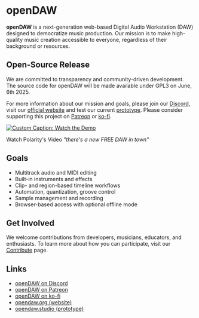 # openDAW

**openDAW** is a next-generation web-based Digital Audio Workstation (DAW) designed to democratize music production. Our mission is to make high-quality music creation accessible to everyone, regardless of their background or resources.

## Open-Source Release

We are committed to transparency and community-driven development. The source code for openDAW will be made available under GPL3 on June, 6th 2025.

For more information about our mission and goals, please join our [Discord](https://discord.gg/B3C664wn), visit our [official website](https://opendaw.org) and test our current [prototype](https://opendaw.studio/). Please consider supporting this project on [Patreon](https://www.patreon.com/join/openDAW) or [ko-fi](https://ko-fi.com/opendaw).

[![Custom Caption: Watch the Demo](https://img.youtube.com/vi/VPTXeJY6Eaw/0.jpg)](https://www.youtube.com/watch?v=VPTXeJY6Eaw)

Watch Polarity's Video *"there's a new FREE DAW in town"*

## Goals

* Multitrack audio and MIDI editing
* Built-in instruments and effects
* Clip- and region-based timeline workflows
* Automation, quantization, groove control
* Sample management and recording
* Browser-based access with optional offline mode

## Get Involved

We welcome contributions from developers, musicians, educators, and enthusiasts. To learn more about how you can participate, visit our [Contribute](https://opendaw.org/contribute) page.

## Links

* [openDAW on Discord](https://discord.gg/B3C664wn)
* [openDAW on Patreon](https://www.patreon.com/join/openDAW)
* [openDAW on ko-fi](https://ko-fi.com/opendaw)
* [opendaw.org (website)](https://opendaw.org)
* [opendaw.studio (prototype)](https://opendaw.studio)
